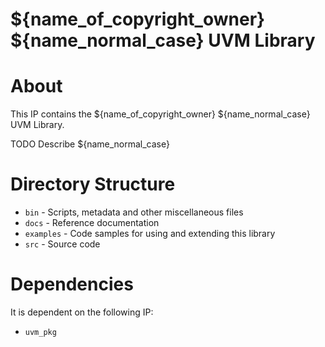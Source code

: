 # ${name_of_copyright_owner} ${name_normal_case} UVM Library


# About
This IP contains the ${name_of_copyright_owner} ${name_normal_case} UVM Library.

TODO Describe ${name_normal_case}


# Directory Structure
* `bin` - Scripts, metadata and other miscellaneous files
* `docs` - Reference documentation
* `examples` - Code samples for using and extending this library
* `src` - Source code


# Dependencies
It is dependent on the following IP:

* `uvm_pkg`
